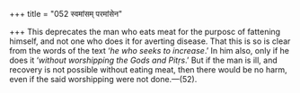 +++
title = "052 स्वमांसम् परमांसेन"

+++
This deprecates the man who eats meat for the purposc of fattening
himself, and not one who does it for averting disease. That this is so
is clear from the words of the text ‘*he who seeks to increase*.’ In him
also, only if he does it ‘*without worshipping the Gods and Pitṛs*.’ But
if the man is ill, and recovery is not possible without eating meat,
then there would be no harm, even if the said worshipping were not
done.—(52).


